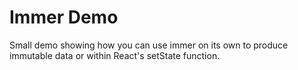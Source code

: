 # Immer Demo

Small demo showing how you can use immer on its own to produce immutable data or within React's setState function.
